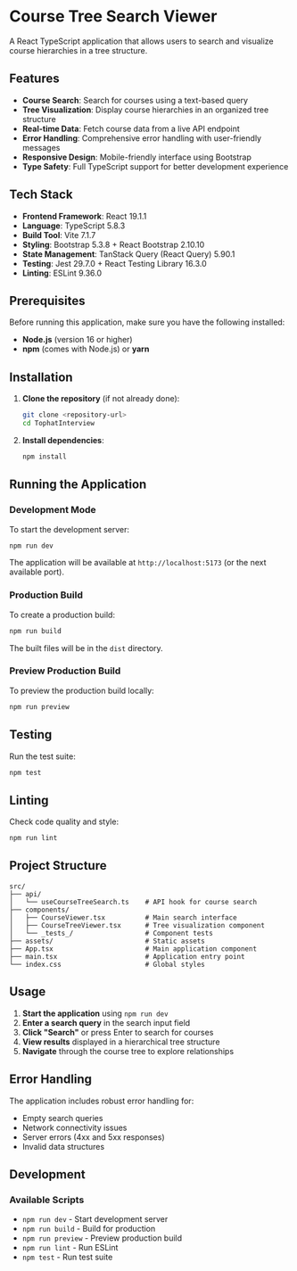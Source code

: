# Course Tree Search Viewer

A React TypeScript application that allows users to search and visualize course hierarchies in a tree structure. 

## Features

- **Course Search**: Search for courses using a text-based query
- **Tree Visualization**: Display course hierarchies in an organized tree structure
- **Real-time Data**: Fetch course data from a live API endpoint
- **Error Handling**: Comprehensive error handling with user-friendly messages
- **Responsive Design**: Mobile-friendly interface using Bootstrap
- **Type Safety**: Full TypeScript support for better development experience

## Tech Stack

- **Frontend Framework**: React 19.1.1
- **Language**: TypeScript 5.8.3
- **Build Tool**: Vite 7.1.7
- **Styling**: Bootstrap 5.3.8 + React Bootstrap 2.10.10
- **State Management**: TanStack Query (React Query) 5.90.1
- **Testing**: Jest 29.7.0 + React Testing Library 16.3.0
- **Linting**: ESLint 9.36.0

## Prerequisites

Before running this application, make sure you have the following installed:

- **Node.js** (version 16 or higher)
- **npm** (comes with Node.js) or **yarn**

## Installation

1. **Clone the repository** (if not already done):
   ```bash
   git clone <repository-url>
   cd TophatInterview
   ```

2. **Install dependencies**:
   ```bash
   npm install
   ```

## Running the Application

### Development Mode

To start the development server:

```bash
npm run dev
```

The application will be available at `http://localhost:5173` (or the next available port).

### Production Build

To create a production build:

```bash
npm run build
```

The built files will be in the `dist` directory.

### Preview Production Build

To preview the production build locally:

```bash
npm run preview
```

## Testing

Run the test suite:

```bash
npm test
```

## Linting

Check code quality and style:

```bash
npm run lint
```

## Project Structure

```
src/
├── api/
│   └── useCourseTreeSearch.ts    # API hook for course search
├── components/
│   ├── CourseViewer.tsx          # Main search interface
│   ├── CourseTreeViewer.tsx      # Tree visualization component
│   └── _tests_/                  # Component tests
├── assets/                       # Static assets
├── App.tsx                       # Main application component
├── main.tsx                      # Application entry point
└── index.css                     # Global styles
```

## Usage

1. **Start the application** using `npm run dev`
2. **Enter a search query** in the search input field
3. **Click "Search"** or press Enter to search for courses
4. **View results** displayed in a hierarchical tree structure
5. **Navigate** through the course tree to explore relationships

## Error Handling

The application includes robust error handling for:
- Empty search queries
- Network connectivity issues
- Server errors (4xx and 5xx responses)
- Invalid data structures

## Development

### Available Scripts

- `npm run dev` - Start development server
- `npm run build` - Build for production
- `npm run preview` - Preview production build
- `npm run lint` - Run ESLint
- `npm test` - Run test suite
